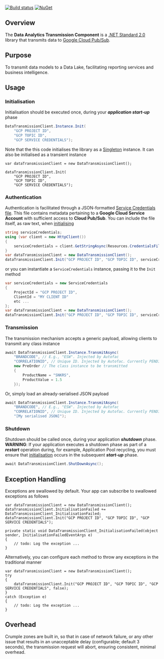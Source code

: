[![Build status](https://ci.appveyor.com/api/projects/status/ly3h4f406u5332n3?svg=true)](https://ci.appveyor.com/project/daishisystems/strada)
[![NuGet](https://img.shields.io/badge/myget-v1.6.3-blue.svg)](https://eshopworld.myget.org/feed/github-dev/package/nuget/Eshopworld.Strada.Plugins.Streaming)
## Overview
The **Data Analytics Transmission Component** is a [.NET Standard 2.0](https://blogs.msdn.microsoft.com/dotnet/2017/08/14/announcing-net-standard-2-0/) library that transmits data to [Google Cloud Pub/Sub](https://cloud.google.com/pubsub/docs/).

## Purpose
To transmit data models to a Data Lake, facilitating reporting services and business intelligence.

## Usage
### Initialisation
Initialisation should be executed once, during your **_application start-up_** phase
```cs
DataTransmissionClient.Instance.Init(
    "GCP PROJECT ID",
    "GCP TOPIC ID",
    "GCP SERVICE CREDENTIALS");
```
Note that the this code initialises the library as a [Singleton](http://csharpindepth.com/Articles/General/Singleton.aspx) instance. It can also be initialised as a transient instance
```
var dataTransmissionClient = new DataTransmissionClient();

dataTransmissionClient.Init(
    "GCP PROJECT ID",
    "GCP TOPIC ID",
    "GCP SERVICE CREDENTIALS");
```
### Authentication
Authentication is facilitated through a JSON-formatted [Service Credentials file](https://cloud.google.com/docs/authentication/). This file contains metadata pertaining to a **Google Cloud Service Account** with sufficient access to **Cloud Pub/Sub**. You can include the file itself, as raw text, when [initialising](https://github.com/eShopWorld/strada/blob/master/README.md#initialisation)
```cs
string serviceCredentials;
using (var client = new HttpClient())
{
    serviceCredentials = client.GetStringAsync(Resources.CredentialsFileUri).Result;
}
var dataTransmissionClient = new DataTransmissionClient();
dataTransmissionClient.Init("GCP PROJECT ID", "GCP TOPIC ID", serviceCredentials);
```
or you can instantiate a ```ServiceCredentials``` instance, passing it to the ```Init``` method
```cs
var serviceCredentials = new ServiceCredentials
{
    ProjectId = "GCP PROJECT ID",
    ClientId = "MY CLIENT ID"
    etc ...
};
var dataTransmissionClient = new DataTransmissionClient();
dataTransmissionClient.Init("GCP PROJECT ID", "GCP TOPIC ID", serviceCredentials);
```
### Transmission
The transmission mechanism accepts a generic payload, allowing clients to transmit any class instance
```cs
await DataTransmissionClient.Instance.TransmitAsync(
    "BRANDCODE", // E.g., "ESW". Injected by Autofac
    "CORRELATIONID", // Unique ID. Injected by Autofac. Currently PENDING implementation.
    new PreOrder // The class instance to be transmitted
    {
        ProductName = "SNKRS",
        ProductValue = 1.5
    });
```
Or, simply load an already-serialised JSON payload
```cs
await DataTransmissionClient.Instance.TransmitAsync(
    "BRANDCODE", // E.g., "ESW". Injected by Autofac
    "CORRELATIONID", // Unique ID. Injected by Autofac. Currently PENDING implementation.
    "[My serialised JSON]");
```
### Shutdown
Shutdown should be called once, during your application **_shutdown_** phase. **WARNING**: If your application executes a shutdown phase as part of a **_restart_** operation during, for example, Application Pool recycling, you must ensure that [initialisation](https://github.com/eShopWorld/strada/blob/master/README.md#initialisation) occurs in the subsequent **_start-up_** phase.
```cs
await DataTransmissionClient.ShutDownAsync();
```
## Exception Handling
Exceptions are swallowed by default. Your app can subscribe to swallowed exceptions as follows
```
var dataTransmissionClient = new DataTransmissionClient();
dataTransmissionClient.InitialisationFailed += DataTransmissionClient_InitialisationFailed;
dataTransmissionClient.Init("GCP PROJECT ID", "GCP TOPIC ID", "GCP SERVICE CREDENTIALS");

private static void DataTransmissionClient_InitialisationFailed(object sender, InitialisationFailedEventArgs e)
{
    // todo: Log the exception ...
}
```
Alternatively, you can configure each method to throw any exceptions in the traditional manner
```
var dataTransmissionClient = new DataTransmissionClient();
try
{
    dataTransmissionClient.Init("GCP PROJECT ID", "GCP TOPIC ID", "GCP SERVICE CREDENTIALS", false);
}
catch (Exception e)
{
    // todo: Log the exception ...
}
```
## Overhead
Crumple zones are built in, so that in case of network failure, or any other issue that results in an unacceptable delay (configurable; default 3 seconds), the transmission request will abort, ensuring consistent, minimal overhead.

